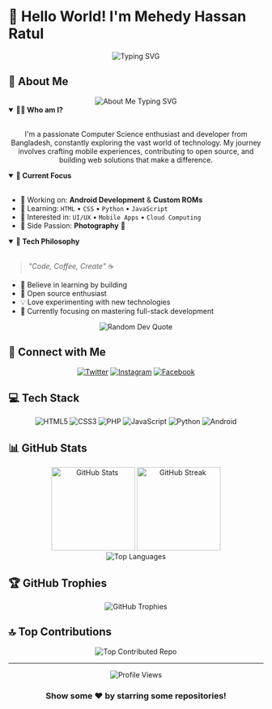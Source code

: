 # 👋 Hello World! I'm Mehedy Hassan Ratul

<div align="center">
  <img src="https://readme-typing-svg.herokuapp.com?font=Fira+Code&weight=500&size=25&pause=1000&color=6C63FF&center=true&vCenter=true&width=600&lines=Android+Developer;Web+Developer;Open+Source+Enthusiast;Custom+ROM+Developer" alt="Typing SVG" />
</div>

## 🚀 About Me

<div align="center">
  <img src="https://readme-typing-svg.herokuapp.com?font=Fira+Code&weight=500&size=20&pause=1000&color=6C63FF&center=true&vCenter=true&width=500&lines=Android+%26+Web+Developer+from+Bangladesh;Open+Source+Enthusiast;Custom+ROM+Developer;Always+Learning+New+Things" alt="About Me Typing SVG" />
</div>

<details open>
<summary><b>👨‍💻 Who am I?</b></summary>
<br>
<p align="center">
I'm a passionate Computer Science enthusiast and developer from Bangladesh, constantly exploring the vast world of technology. My journey involves crafting mobile experiences, contributing to open source, and building web solutions that make a difference.
</p>
</details>

<details open>
<summary><b>🎯 Current Focus</b></summary>
<br>

- 🔭 Working on: **Android Development** & **Custom ROMs**
- 🌱 Learning: `HTML` • `CSS` • `Python` • `JavaScript`
- 👀 Interested in: `UI/UX` • `Mobile Apps` • `Cloud Computing`
- 🎨 Side Passion: **Photography** 📸
</details>

<details open>
<summary><b>💭 Tech Philosophy</b></summary>
<br>

> *"Code, Coffee, Create"* ☕

- 🌟 Believe in learning by building
- 🤝 Open source enthusiast
- 💡 Love experimenting with new technologies
- 🎯 Currently focusing on mastering full-stack development
</details>

<div align="center">
  <img src="https://quotes-github-readme.vercel.app/api?type=horizontal&theme=tokyonight" alt="Random Dev Quote"/>
</div>

## 🌈 Connect with Me
<div align="center">
  
[![Twitter](https://img.shields.io/badge/Twitter-1DA1F2?style=for-the-badge&logo=twitter&logoColor=white)](https://twitter.com/mehedy_hassan2)
[![Instagram](https://img.shields.io/badge/Instagram-E4405F?style=for-the-badge&logo=instagram&logoColor=white)](https://instagram.com/mehedyhassanratul2)
[![Facebook](https://img.shields.io/badge/Facebook-1877F2?style=for-the-badge&logo=facebook&logoColor=white)](https://facebook.com/mehedyhassanratul2)

</div>

## 💻 Tech Stack
<div align="center">

![HTML5](https://img.shields.io/badge/HTML5-E34F26?style=for-the-badge&logo=html5&logoColor=white)
![CSS3](https://img.shields.io/badge/CSS3-1572B6?style=for-the-badge&logo=css3&logoColor=white)
![PHP](https://img.shields.io/badge/PHP-777BB4?style=for-the-badge&logo=php&logoColor=white)
![JavaScript](https://img.shields.io/badge/JavaScript-F7DF1E?style=for-the-badge&logo=javascript&logoColor=black)
![Python](https://img.shields.io/badge/Python-3776AB?style=for-the-badge&logo=python&logoColor=white)
![Android](https://img.shields.io/badge/Android-3DDC84?style=for-the-badge&logo=android&logoColor=white)

</div>

## 📊 GitHub Stats
<div align="center">
  <img src="https://github-readme-stats.vercel.app/api?username=mehedyhassanratul&show_icons=true&theme=tokyonight" alt="GitHub Stats" height="165">
  <img src="https://github-readme-streak-stats.herokuapp.com/?user=mehedyhassanratul&theme=tokyonight" alt="GitHub Streak" height="165">
</div>

<div align="center">
  <img src="https://github-readme-stats.vercel.app/api/top-langs/?username=mehedyhassanratul&theme=tokyonight&layout=compact" alt="Top Languages">
</div>

## 🏆 GitHub Trophies
<div align="center">
  <img src="https://github-profile-trophy.vercel.app/?username=mehedyhassanratul&theme=tokyonight&column=4&margin-w=15&margin-h=15" alt="GitHub Trophies">
</div>

## 🔝 Top Contributions
<div align="center">
  <img src="https://github-contributor-stats.vercel.app/api?username=mehedyhassanratul&limit=5&theme=tokyonight&combine_all_yearly_contributions=true" alt="Top Contributed Repo">
</div>

---
<div align="center">
  <img src="https://komarev.com/ghpvc/?username=mehedyhassanratul&color=6C63FF&style=for-the-badge" alt="Profile Views">
</div>

<div align="center">
  
### Show some ❤️ by starring some repositories!

</div>
